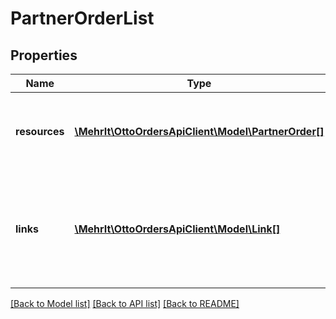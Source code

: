 # PartnerOrderList

## Properties
Name | Type | Description | Notes
------------ | ------------- | ------------- | -------------
**resources** | [**\MehrIt\OttoOrdersApiClient\Model\PartnerOrder[]**](PartnerOrder.md) | The list of queried resources. In this case partner orders. | [optional] 
**links** | [**\MehrIt\OttoOrdersApiClient\Model\Link[]**](Link.md) | Links related to the list. E.g. the link to the successive list used during paging. | [optional] 

[[Back to Model list]](../../README.md#documentation-for-models) [[Back to API list]](../../README.md#documentation-for-api-endpoints) [[Back to README]](../../README.md)

